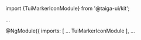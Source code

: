 import {TuiMarkerIconModule} from '@taiga-ui/kit';

...

@NgModule({ imports: [ ... TuiMarkerIconModule ], ...
